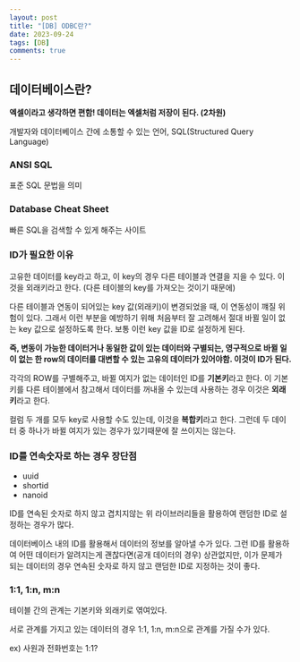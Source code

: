 ```yaml
---
layout: post
title: "[DB] ODBC란?"
date: 2023-09-24
tags: [DB]
comments: true
---
```


## 데이터베이스란?

**엑셀이라고 생각하면 편함! 데이터는 엑셀처럼 저장이 된다. (2차원)**

개발자와 데이터베이스 간에 소통할 수 있는 언어, SQL(Structured Query Language)

### ANSI SQL

표준 SQL 문법을 의미

### Database Cheat Sheet

빠른 SQL을 검색할 수 있게 해주는 사이트

### ID가 필요한 이유

고유한 데이터를 key라고 하고, 이 key의 경우 다른 테이블과 연결을 지을 수 있다. 이것을 외래키라고 한다. (다른 테이블의 key를 가져오는 것이기 때문에)

다른 테이블과 연동이 되어있는 key 값(외래키)이 변경되었을 때, 이 연동성이 꺠질 위험이 있다. 그래서 이런 부분을 예방하기 위해 처음부터 잘 고려해서 절대 바뀔 일이 없는 key 값으로 설정하도록 한다. 보통 이런 key 값을 ID로 설정하게 된다.

**즉, 변동이 가능한 데이터거나 동일한 값이 있는 데이터와 구별되는, 영구적으로 바뀔 일이 없는 한 row의 데이터를 대변할 수 있는 고유의 데이터가 있어야함. 이것이 ID가 된다.**

각각의 ROW를 구별해주고, 바뀔 여지가 없는 데이터인 ID를 **기본키**라고 한다. 이 기본키를 다른 테이블에서 참고해서 데이터를 꺼내올 수 있는데 사용하는 경우 이것은 **외래키**라고 한다.

컬럼 두 개를 모두 key로 사용할 수도 있는데, 이것을 **복합키**라고 한다. 그런데 두 데이터 중 하나가 바뀔 여지가 있는 경우가 있기때문에 잘 쓰이지는 않는다.

### ID를 연속숫자로 하는 경우 장단점

- uuid
- shortid
- nanoid

ID를 연속된 숫자로 하지 않고 겹치지않는 위 라이브러리들을 활용하여 랜덤한 ID로 설정하는 경우가 많다.

데이터베이스 내의 ID를 활용해서 데이터의 정보를 알아낼 수가 있다. 그런 ID를 활용하여 어떤 데이터가 알려지는게 괜찮다면(공개 데이터의 경우) 상관없지만, 이가 문제가 되는 데이터의 경우 연속된 숫자로 하지 않고 랜덤한 ID로 지정하는 것이 좋다.

### 1:1, 1:n, m:n

테이블 간의 관계는 기본키와 외래키로 엮여있다.

서로 관계를 가지고 있는 데이터의 경우 1:1, 1:n, m:n으로 관계를 가질 수가 있다.

ex) 사원과 전화번호는 1:1?
